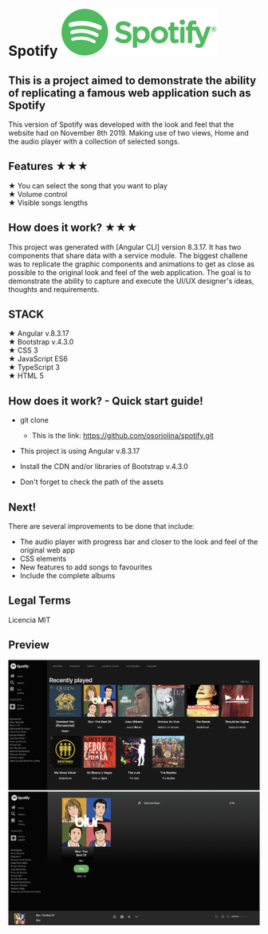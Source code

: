 # Spotify <img src="https://github.com/osoriolina/spotify/blob/master/src/assets/logo_verde.png">

## This is a project aimed to demonstrate the ability of replicating a famous web application such as Spotify

This version of Spotify was developed with the look and feel that the website had on November 8th 2019. Making use of two views, Home and the audio player with a collection of selected songs. 

## Features ★★★

★ You can select the song that you want to play </br>
★ Volume control </br>
★ Visible songs lengths </br>


## How does it work? ★★★

This project was generated with [Angular CLI] version 8.3.17. It has two components that share data with a service module. The biggest challene was to replicate the graphic components and animations to get as close as possible to the original look and feel of the web application. The goal is to demonstrate the ability to capture and execute the UI/UX designer's ideas, thoughts and requirements. 

## STACK
★ Angular  v.8.3.17 </br>
★ Bootstrap v.4.3.0 </br>
★ CSS 3 </br>
★ JavaScript ES6 </br>
★ TypeScript 3 </br>
★ HTML 5

## How does it work? - Quick start guide! 

* git clone
    * This is the link: https://github.com/osoriolina/spotify.git

* This project is using Angular  v.8.3.17
* Install the CDN and/or libraries of Bootstrap v.4.3.0
* Don't forget to check the path of the assets 

## Next!

There are several improvements to be done that include: 
* The audio player with progress bar and closer to the look and feel of the original web app 
* CSS elements 
* New features to add songs to favourites
* Include the complete albums

## Legal Terms

Licencia MIT

## Preview

<img src="https://github.com/osoriolina/spotify/blob/master/src/assets/preview_1.png">
<img src="https://github.com/osoriolina/spotify/blob/master/src/assets/preview_2.png">